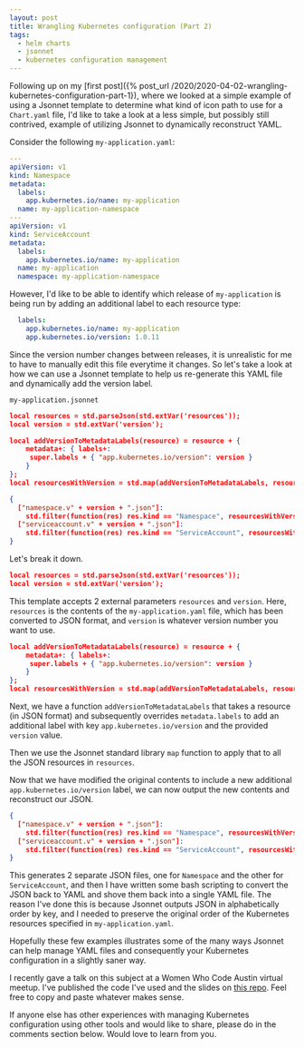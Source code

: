 ```yaml
---
layout: post
title: Wrangling Kubernetes configuration (Part 2)
tags:
  - helm charts
  - jsonnet
  - kubernetes configuration management
---
```


Following up on my [first post]({% post_url /2020/2020-04-02-wrangling-kubernetes-configuration-part-1}), where we looked at a simple example of using a Jsonnet template to determine what kind of icon path to use for a `Chart.yaml` file, I'd like to take a look at a less simple, but possibly still contrived, example of utilizing Jsonnet to dynamically reconstruct YAML.

Consider the following `my-application.yaml`:

```yaml
---
apiVersion: v1
kind: Namespace
metadata:
  labels:
    app.kubernetes.io/name: my-application
  name: my-application-namespace
---
apiVersion: v1
kind: ServiceAccount
metadata:
  labels:
    app.kubernetes.io/name: my-application
  name: my-application
  namespace: my-application-namespace
```

However, I'd like to be able to identify which release of `my-application` is being run by adding an additional label to each resource type:

```yaml
  labels:
    app.kubernetes.io/name: my-application
    app.kubernetes.io/version: 1.0.11
```

Since the version number changes between releases, it is unrealistic for me to have to manually edit this file everytime it changes. So let's take a look at how we can use a Jsonnet template to help us re-generate this YAML file and dynamically add the version label.

`my-application.jsonnet`
```json
local resources = std.parseJson(std.extVar('resources'));
local version = std.extVar('version');

local addVersionToMetadataLabels(resource) = resource + {
	metadata+: { labels+:
	 super.labels + { "app.kubernetes.io/version": version }
	}
};
local resourcesWithVersion = std.map(addVersionToMetadataLabels, resources);

{
  ["namespace.v" + version + ".json"]:
    std.filter(function(res) res.kind == "Namespace", resourcesWithVersion)[0],
  ["serviceaccount.v" + version + ".json"]:
    std.filter(function(res) res.kind == "ServiceAccount", resourcesWithVersion)[0]
}
```

Let's break it down.

```json
local resources = std.parseJson(std.extVar('resources'));
local version = std.extVar('version');
```

This template accepts 2 external parameters `resources` and `version`. Here, `resources` is the contents of the `my-application.yaml` file, which has been converted to JSON format, and `version` is whatever version number you want to use.

```json
local addVersionToMetadataLabels(resource) = resource + {
	metadata+: { labels+:
	 super.labels + { "app.kubernetes.io/version": version }
	}
};
local resourcesWithVersion = std.map(addVersionToMetadataLabels, resources);
```

Next, we have a function `addVersionToMetadataLabels` that takes a resource (in JSON format) and subsequently overrides `metadata.labels` to add an additional label with key `app.kubernetes.io/version` and the provided `version` value.

Then we use the Jsonnet standard library `map` function to apply that to all the JSON resources in `resources`.

Now that we have modified the original contents to include a new additional `app.kubernetes.io/version` label, we can now output the new contents and reconstruct our JSON.

```json
{
  ["namespace.v" + version + ".json"]:
    std.filter(function(res) res.kind == "Namespace", resourcesWithVersion)[0],
  ["serviceaccount.v" + version + ".json"]:
    std.filter(function(res) res.kind == "ServiceAccount", resourcesWithVersion)[0]
}
```

This generates 2 separate JSON files, one for `Namespace` and the other for `ServiceAccount`, and then I have written some bash scripting to convert the JSON back to YAML and shove them back into a single YAML file. The reason I've done this is because Jsonnet outputs JSON in alphabetically order by key, and I needed to preserve the original order of the Kubernetes resources specified in `my-application.yaml`.

Hopefully these few examples illustrates some of the many ways Jsonnet can help manage YAML files and consequently your Kubernetes configuration in a slightly saner way.

I recently gave a talk on this subject at a Women Who Code Austin virtual meetup. I've published the code I've used and the slides on [this repo](https://gitlab.com/dlbock/talks/-/tree/master/wrangling-k8s-config). Feel free to copy and paste whatever makes sense.

If anyone else has other experiences with managing Kubernetes configuration using other tools and would like to share, please do in the comments section below. Would love to learn from you.
